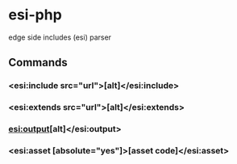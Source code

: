 # esi-php

edge side includes (esi) parser




## Commands

### <esi:include src="url">[alt]</esi:include>

### <esi:extends src="url">[alt]</esi:extends>

### <esi:output>[alt]</esi:output>

### <esi:asset [absolute="yes"]>[asset code]</esi:asset>
